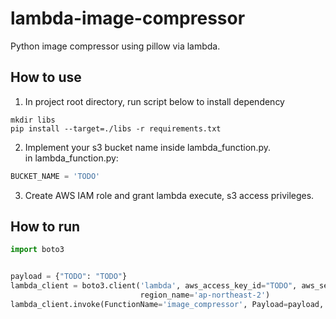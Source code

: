 # lambda-image-compressor
Python image compressor using pillow via lambda.

## How to use
1. In project root directory, run script below to install dependency  
```shell script
mkdir libs
pip install --target=./libs -r requirements.txt
```
2. Implement your s3 bucket name inside lambda_function.py.  
in lambda_function.py:  
```python
BUCKET_NAME = 'TODO'
```

3. Create AWS IAM role and grant lambda execute, s3 access privileges.  

## How to run
```python
import boto3


payload = {"TODO": "TODO"}
lambda_client = boto3.client('lambda', aws_access_key_id="TODO", aws_secret_access_key="TODO",
                             region_name='ap-northeast-2')
lambda_client.invoke(FunctionName='image_compressor', Payload=payload, InvocationType='Event')
```